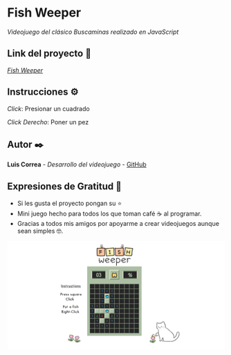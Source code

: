 # Fish Weeper

_Videojuego del clásico Buscaminas realizado en JavaScript_

## Link del proyecto 🚀

_[Fish Weeper](https://fishweeper.netlify.app)_

## Instrucciones ⚙️

_Click_: Presionar un cuadrado

_Click Derecho_: Poner un pez

## Autor ✒️

**Luis Correa** - *Desarrollo del videojuego* - [GitHub](https://github.com/luisCorreaCespedes)

## Expresiones de Gratitud 🎁

* Si les gusta el proyecto pongan su ⭐️
* Mini juego hecho para todos los que toman café ☕ al programar. 
* Gracias a todos mis amigos por apoyarme a crear videojuegos aunque sean simples 🤓.

![Screenshot](resources/example.png)